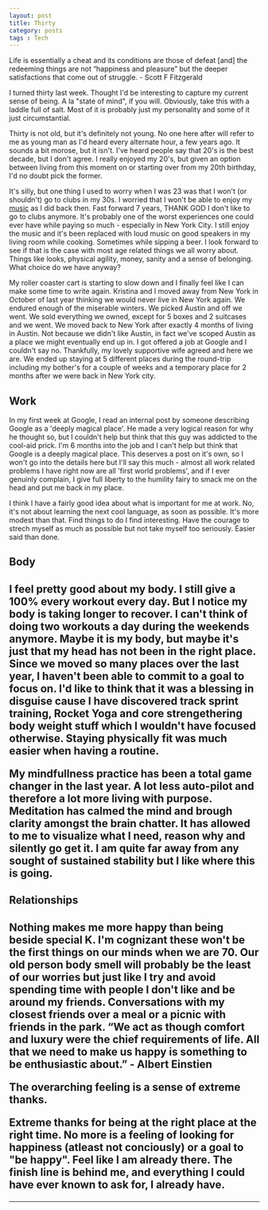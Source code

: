 ```yaml
---
layout: post
title: Thirty
category: posts
tags : Tech
---
```


Life is essentially a cheat and its conditions are those of defeat [and] the redeeming things are not “happiness and pleasure” but the deeper satisfactions that come out of struggle. - Scott F Fitzgerald

I turned thirty last week. Thought I'd be interesting to capture my current sense of being. A la "state of mind", if you will. Obviously, take this with a laddle full of salt. Most of it is probably just my personality and some of it just circumstantial.

Thirty is not old, but it's definitely not young. No one here after will refer to me as young man as I'd heard every alternate hour, a few years ago. It sounds a bit morose, but it isn't. I've heard people say that 20's is the best decade, but I don't agree. I really enjoyed my 20's, but given an option between living from this moment on or starting over from my 20th birthday, I'd no doubt pick the former. 

It's silly, but one thing I used to worry when I was 23 was that I won't (or shouldn't) go to clubs in my 30s. I worried that I won't be able to enjoy my  <a href="https://open.spotify.com/user/123544547/playlist/1JfP7FUMUcXmhXbSkCvwR3">music</a> as I did back then. Fast forward 7 years, THANK GOD I don't like to go to clubs anymore. It's probably one of the worst experiences one could ever have while paying so much - especially in New York City. I still enjoy the music and it's been replaced with loud music on good speakers in my living room while cooking. Sometimes while sipping a beer. I look forward to see if that is the case with most age related things we all worry about. Things like looks, physical agility, money, sanity and a sense of belonging. 
What choice do we have anyway?

My roller coaster cart is starting to slow down and I finally feel like I can make some time to write again.
Kristina and I moved away from New York in October of last year thinking we would never live in New York again. We endured enough of the miserable winters. We picked Austin and off we went. We sold everything we owned, except for 5 boxes and 2 suitcases and we went. We moved back to New York after exactly 4 months of living in Austin. Not because we didn't like Austin, in fact we've scoped Austin as a place we might eventually end up in. I got offered a job at Google and I couldn't say no. Thankfully, my lovely supportive wife agreed and here we are. We ended up staying at 5 different places during the round-trip including my bother's for a couple of weeks and a temporary place for 2 months after we were back in New York city.


<h2>Work</h2>

In my first week at Google, I read an internal post by someone describing Google as a 'deeply magical place'. He made a very logical reason for why he thought so, but I couldn't help but think that this guy was addicted to the cool-aid prick. I'm 6 months into the job and I can't help but think that Google is a deeply magical place. This deserves a post on it's own, so I won't go into the details here but I'll say this much - almost all work related problems I have right now are all 'first world problems', and if I ever genuinly complain, I give full liberty to the humility fairy to smack me on the head and put me back in my place. 

I think I have a fairly good idea about what is important for me at work. No, it's not about learning the next cool language, as soon as possible. It's more modest than that. Find things to do I find interesting. Have the courage to strech myself as much as possible but not take myself too seriously. Easier said than done.


<h2>Body<h2>
I feel pretty good about my body. I still give a 100% every workout every day. But I notice my body is taking longer to recover. I can't think of doing two workouts a day during the weekends anymore. Maybe it is my body, but maybe it's just that my head has not been in the right place. Since we moved so many places over the last year, I haven't been able to commit to a goal to focus on. I'd like to think that it was a blessing in disguise cause I have discovered track sprint training, Rocket Yoga and core strengethering body weight stuff which I wouldn't have focused otherwise. Staying physically fit was much easier when having a routine. 

My mindfullness practice has been a total game changer in the last year. A lot less auto-pilot and therefore a lot more living with purpose. Meditation has calmed the mind and brough clarity amongst the brain chatter. It has allowed to me to visualize what I need, reason why and silently go get it. I am quite far away from any sought of sustained stability but I like where this is going. 

<h2>Relationships<h2> 
Nothing makes me more happy than being beside special K. I'm cognizant these won't be the first things on our minds when we are 70. Our old person body smell will probably be the least of our worries but just like 
I try and avoid spending time with people I don't like and be around my friends. Conversations with my closest friends over a meal or a picnic with friends in the park. 

<quote>
“We act as though comfort and luxury were the chief requirements of life. All that we need to make us happy is something to be enthusiastic about.” - Albert Einstien 
</quote>

The overarching feeling is a sense of extreme thanks. 

Extreme thanks for being at the right place at the right time. No more is a feeling of looking for happiness (atleast not conciously) or a goal to "be happy". Feel like I am already there. The finish line is behind me, and everything I could have ever known to ask for, I already have. 
   
---




